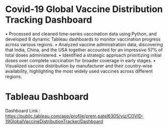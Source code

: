 # Covid-19 Global Vaccine Distribution Tracking Dashboard 

• Processed and cleaned time-series vaccination data using Python, and developed 8 dynamic Tableau dashboards to monitor vaccination progress across various regions. 
• Analyzed vaccine administration data, discovering that India, China, and the USA together accounted for an impressive 57% of total doses administered. 
• Identified a strategic approach prioritizing initial doses over complete vaccination for broader coverage in early stages. 
• Visualized vaccine distribution by manufacturer and their country-wise availability, highlighting the most widely used vaccines across different regions.

# Tableau Dashboard

Dashboard Link : https://public.tableau.com/app/profile/prem.patel6305/viz/COVID-19GlobalVaccineDistributionTracker/Dashboard
